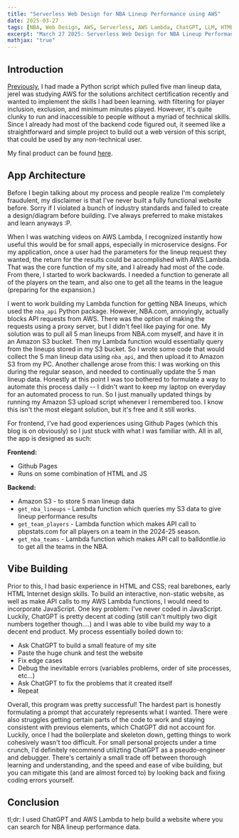 ```yaml
---
title: "Serverless Web Design for NBA Lineup Performance using AWS"
date: 2025-03-27
tags: [NBA, Web Design, AWS, Serverless, AWS Lambda, ChatGPT, LLM, HTML, JavsScript]
excerpt: "March 27 2025: Serverless Web Design for NBA Lineup Performance using AWS"
mathjax: "true"
---
```


## Introduction 


<p>
<a href="https://jeremylu43.github.io/nba_lineup_scraper/">Previously</a>, I had made a Python script which pulled five man lineup data,
jereI was studying AWS for the solutions architect certification recently and wanted to implement the skills I had been learning. 
with filtering for player inclusion, exclusion, and minimum minutes played. However, it's quite clunky to run and inaccessible to people
without a myriad of technical skills. Since I already had most of the backend code figured out, it seemed like a straightforward and simple
project to build out a web version of this script, that could be used by any non-technical user.
</p>

<p>
My final product can be found <a href="https://nba-lineup-finder.github.io/">here</a>.
</p>


## App Architecture

<p>
Before I begin talking about my process and people realize I'm completely fraudulent, my disclaimer is that I've never built a fully functional website before.
Sorry if I violated a bunch of industry standards and failed to create a design/diagram before building. I've always preferred to make mistakes and learn anyways :P.
</p>

<p>
When I was watching videos on AWS Lambda, I recognized instantly how useful this would be for small apps, especially in microservice designs. 
For my application, once a user had the parameters for the lineup request they wanted, the return for the results could be accomplished with AWS Lambda. That was
the core function of my site, and I already had most of the code. From there, I started to work backwards. 
I needed a function to generate all of the players on the team, and also one to get all the teams in the league (preparing for the expansion.)
</p>

<p>
I went to work building my Lambda function for getting NBA lineups, which used the <code>nba_api</code> Python package. 
However, NBA.com, annoyingly, actually blocks API requests from AWS. There was the option of making the requests using a proxy server, but I didn't feel like
paying for one. My solution was to pull all 5 man lineups from NBA.com myself, and have it in an Amazon S3 bucket. Then my Lambda function would
essentially query from the lineups stored in my S3 bucket. So I wrote some code that would collect the 5 man lineup data using <code>nba_api</code>, and then upload
it to Amazon S3 from my PC. Another challenge arose from this: I was working on this during the regular season, and needed
to continually update the 5 man lineup data. Honestly at this point I was too bothered to formulate a way to automate this process daily -- I didn't want to 
keep my laptop on everyday for an automated process to run. So I just manually updated things by running my Amazon S3 upload script whenever I remembered too.
I know this isn't the most elegant solution, but it's free and it still works.
</p>

<p>
For frontend, I've had good experiences using Github Pages (which this blog is on obviously) so I just stuck with what I was familiar with. All in all, the app
is designed as such:
</p>


**Frontend:**

- Github Pages
- Runs on some combination of HTML and JS



**Backend:**

- Amazon S3 - to store 5 man lineup data
- `get_nba_lineups` - Lambda function which queries my S3 data to give lineup performance results
- `get_team_players` - Lambda function which makes API call to pbpstats.com for all players on a team in the 2024-25 season.
- `get_nba_teams` - Lambda function which makes API call to balldontlie.io to get all the teams in the NBA.


## Vibe Building

<p>
Prior to this, I had basic experience in HTML and CSS; real barebones, early HTML Internet design skills. To build an interactive, non-static website, as well as
make API calls to my AWS Lambda functions, I would need to incorporate JavaScript. One key problem: I've never coded in JavaScript. Luckily, ChatGPT is pretty decent
at coding (still can't multiply two digit numbers together though....) and I was able to vibe build my way to a decent end product. My process essentially boiled down to:
</p>

- Ask ChatGPT to build a small feature of my site
- Paste the huge chunk and test the website
- Fix edge cases
- Debug the inevitable errors (variables problems, order of site processes, etc...)
- Ask ChatGPT to fix the problems that it created itself
- Repeat

<p>
Overall, this program was pretty successful! The hardest part is honestly formulating a prompt that accurately represents what I wanted. There were also struggles
getting certain parts of the code to work and staying consistent with previous elements, which ChatGPT did not account for.
Luckily, once I had the boilerplate and skeleton down, getting things to work cohesively wasn't too difficult. For small personal projects under a time crunch, I'd definitely 
recommend utilizting ChatGPT as a pseudo-engineer and debugger. There's certainly a small trade off between thorough learning and understanding, 
and the speed and ease of vibe building, but you can mitigate this (and are almost forced to) by looking back and fixing coding errors yourself.
</p>

## Conclusion
<p>
tl;dr: I used ChatGPT and AWS Lambda to help build a website where you can search for NBA lineup performance data.
</p>

